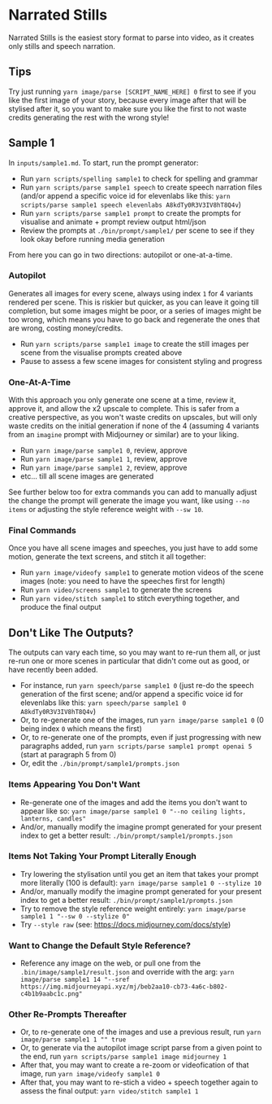 # Narrated Stills

Narrated Stills is the easiest story format to parse into video, as it creates only stills and speech narration.

## Tips

Try just running `yarn image/parse [SCRIPT_NAME_HERE] 0` first to see if you like the first image of your story, because every image after that will be stylised after it, so you want to make sure you like the first to not waste credits generating the rest with the wrong style!

## Sample 1

In `inputs/sample1.md`. To start, run the prompt generator:

- Run `yarn scripts/spelling sample1` to check for spelling and grammar
- Run `yarn scripts/parse sample1 speech` to create speech narration files (and/or append a specific voice id for elevenlabs like this: `yarn scripts/parse sample1 speech elevenlabs A8kdTy0R3V3IV8hT8Q4v`)
- Run `yarn scripts/parse sample1 prompt` to create the prompts for visualise and animate + prompt review output html/json
- Review the prompts at `./bin/prompt/sample1/` per scene to see if they look okay before running media generation

From here you can go in two directions: autopilot or one-at-a-time.

### Autopilot

Generates all images for every scene, always using index `1` for 4 variants rendered per scene. This is riskier but quicker, as you can leave it going till completion, but some images might be poor, or a series of images might be too wrong, which means you have to go back and regenerate the ones that are wrong, costing money/credits.

- Run `yarn scripts/parse sample1 image` to create the still images per scene from the visualise prompts created above
- Pause to assess a few scene images for consistent styling and progress

### One-At-A-Time

With this approach you only generate one scene at a time, review it, approve it, and allow the x2 upscale to complete. This is safer from a creative perspective, as you won't waste credits on upscales, but will only waste credits on the initial generation if none of the 4 (assuming 4 variants from an `imagine` prompt with Midjourney or similar) are to your liking.

- Run `yarn image/parse sample1 0`, review, approve
- Run `yarn image/parse sample1 1`, review, approve
- Run `yarn image/parse sample1 2`, review, approve
- etc... till all scene images are generated

See further below too for extra commands you can add to manually adjust the change the prompt will generate the image you want, like using `--no items` or adjusting the style reference weight with `--sw 10`.

### Final Commands

Once you have all scene images and speeches, you just have to add some motion, generate the text screens, and stitch it all together:

- Run `yarn image/videofy sample1` to generate motion videos of the scene images (note: you need to have the speeches first for length)
- Run `yarn video/screens sample1` to generate the screens
- Run `yarn video/stitch sample1` to stitch everything together, and produce the final output

## Don't Like The Outputs?

The outputs can vary each time, so you may want to re-run them all, or just re-run one or more scenes in particular that didn't come out as good, or have recently been added.

- For instance, run `yarn speech/parse sample1 0` (just re-do the speech generation of the first scene; and/or append a specific voice id for elevenlabs like this: `yarn speech/parse sample1 0 A8kdTy0R3V3IV8hT8Q4v`)
- Or, to re-generate one of the images, run `yarn image/parse sample1 0` (0 being index `0` which means the first)
- Or, to re-generate one of the prompts, even if just progressing with new paragraphs added, run `yarn scripts/parse sample1 prompt openai 5` (start at paragraph 5 from 0)
- Or, edit the `./bin/prompt/sample1/prompts.json`

### Items Appearing You Don't Want

- Re-generate one of the images and add the items you don't want to appear like so: `yarn image/parse sample1 0 "--no ceiling lights, lanterns, candles"`
- And/or, manually modify the imagine prompt generated for your present index to get a better result: `./bin/prompt/sample1/prompts.json`

### Items Not Taking Your Prompt Literally Enough

- Try lowering the stylisation until you get an item that takes your prompt more literally (100 is default): `yarn image/parse sample1 0 --stylize 10`
- And/or, manually modify the imagine prompt generated for your present index to get a better result: `./bin/prompt/sample1/prompts.json`
- Try to remove the style reference weight entirely: `yarn image/parse sample1 1 "--sw 0 --stylize 0"`
- Try `--style raw` (see: https://docs.midjourney.com/docs/style)

### Want to Change the Default Style Reference?

- Reference any image on the web, or pull one from the `.bin/image/sample1/result.json` and override with the arg: `yarn image/parse sample1 14 "--sref https://img.midjourneyapi.xyz/mj/beb2aa10-cb73-4a6c-b802-c4b1b9aabc1c.png"`

### Other Re-Prompts Thereafter

- Or, to re-generate one of the images and use a previous result, run `yarn image/parse sample1 1 "" true`
- Or, to generate via the autopilot image script parse from a given point to the end, run `yarn scripts/parse sample1 image midjourney 1`
- After that, you may want to create a re-zoom or videofication of that image, run `yarn image/videofy sample1 0`
- After that, you may want to re-stich a video + speech together again to assess the final output: `yarn video/stitch sample1 1`
